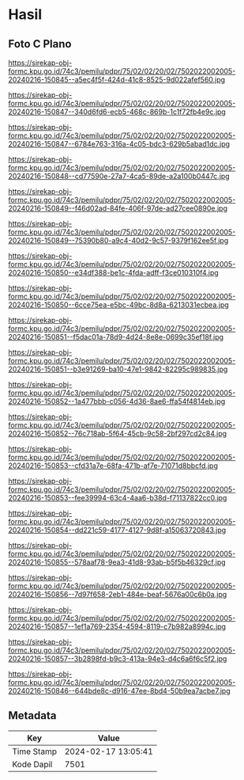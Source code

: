 # Hasil

## Foto C Plano

https://sirekap-obj-formc.kpu.go.id/74c3/pemilu/pdpr/75/02/02/20/02/7502022002005-20240216-150845--a5ec4f5f-424d-41c8-8525-9d022afef560.jpg

https://sirekap-obj-formc.kpu.go.id/74c3/pemilu/pdpr/75/02/02/20/02/7502022002005-20240216-150847--340d6fd6-ecb5-468c-869b-1c1f72fb4e9c.jpg

https://sirekap-obj-formc.kpu.go.id/74c3/pemilu/pdpr/75/02/02/20/02/7502022002005-20240216-150847--6784e763-316a-4c05-bdc3-629b5abad1dc.jpg

https://sirekap-obj-formc.kpu.go.id/74c3/pemilu/pdpr/75/02/02/20/02/7502022002005-20240216-150848--cd77590e-27a7-4ca5-89de-a2a100b0447c.jpg

https://sirekap-obj-formc.kpu.go.id/74c3/pemilu/pdpr/75/02/02/20/02/7502022002005-20240216-150849--f46d02ad-84fe-406f-97de-ad27cee0890e.jpg

https://sirekap-obj-formc.kpu.go.id/74c3/pemilu/pdpr/75/02/02/20/02/7502022002005-20240216-150849--75390b80-a9c4-40d2-9c57-9379f162ee5f.jpg

https://sirekap-obj-formc.kpu.go.id/74c3/pemilu/pdpr/75/02/02/20/02/7502022002005-20240216-150850--e34df388-be1c-4fda-adff-f3ce010310f4.jpg

https://sirekap-obj-formc.kpu.go.id/74c3/pemilu/pdpr/75/02/02/20/02/7502022002005-20240216-150850--6cce75ea-e5bc-49bc-8d8a-6213031ecbea.jpg

https://sirekap-obj-formc.kpu.go.id/74c3/pemilu/pdpr/75/02/02/20/02/7502022002005-20240216-150851--f5dac01a-78d9-4d24-8e8e-0699c35ef18f.jpg

https://sirekap-obj-formc.kpu.go.id/74c3/pemilu/pdpr/75/02/02/20/02/7502022002005-20240216-150851--b3e91269-ba10-47e1-9842-82295c989835.jpg

https://sirekap-obj-formc.kpu.go.id/74c3/pemilu/pdpr/75/02/02/20/02/7502022002005-20240216-150852--1a477bbb-c056-4d36-8ae6-ffa54f4814eb.jpg

https://sirekap-obj-formc.kpu.go.id/74c3/pemilu/pdpr/75/02/02/20/02/7502022002005-20240216-150852--76c718ab-5f64-45cb-9c58-2bf297cd2c84.jpg

https://sirekap-obj-formc.kpu.go.id/74c3/pemilu/pdpr/75/02/02/20/02/7502022002005-20240216-150853--cfd31a7e-68fa-471b-af7e-71071d8bbcfd.jpg

https://sirekap-obj-formc.kpu.go.id/74c3/pemilu/pdpr/75/02/02/20/02/7502022002005-20240216-150853--fee39994-63c4-4aa6-b38d-f71137822cc0.jpg

https://sirekap-obj-formc.kpu.go.id/74c3/pemilu/pdpr/75/02/02/20/02/7502022002005-20240216-150854--dd221c59-4177-4127-9d8f-a15063720843.jpg

https://sirekap-obj-formc.kpu.go.id/74c3/pemilu/pdpr/75/02/02/20/02/7502022002005-20240216-150855--578aaf78-9ea3-41d8-93ab-b5f5b46329cf.jpg

https://sirekap-obj-formc.kpu.go.id/74c3/pemilu/pdpr/75/02/02/20/02/7502022002005-20240216-150856--7d97f658-2eb1-484e-beaf-5676a00c6b0a.jpg

https://sirekap-obj-formc.kpu.go.id/74c3/pemilu/pdpr/75/02/02/20/02/7502022002005-20240216-150857--1ef1a769-2354-4594-8119-c7b982a8994c.jpg

https://sirekap-obj-formc.kpu.go.id/74c3/pemilu/pdpr/75/02/02/20/02/7502022002005-20240216-150857--3b2898fd-b9c3-413a-94e3-d4c6a6f6c5f2.jpg

https://sirekap-obj-formc.kpu.go.id/74c3/pemilu/pdpr/75/02/02/20/02/7502022002005-20240216-150846--644bde8c-d916-47ee-8bd4-50b9ea7acbe7.jpg


## Metadata

| Key        | Value               |
| ---------- | ------------------- |
| Time Stamp | 2024-02-17 13:05:41 |
| Kode Dapil | 7501                |



